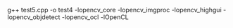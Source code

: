 g++ test5.cpp -o test4 -lopencv_core -lopencv_imgproc -lopencv_highgui -lopencv_objdetect -lopencv_ocl -lOpenCL

